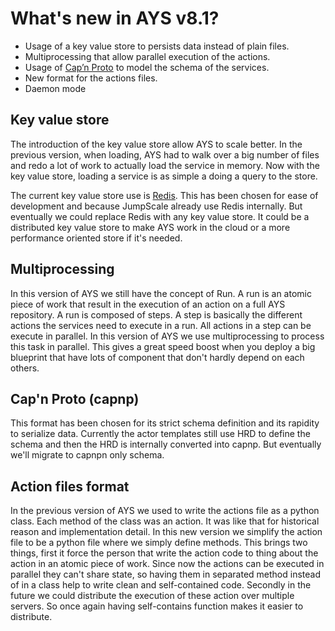 # What's new in AYS v8.1?
- Usage of a key value store to persists data instead of plain files.
- Multiprocessing that allow parallel execution of the actions.
- Usage of [Cap’n Proto](https://capnproto.org/capnp-tool.html) to model the schema of the services.
- New format for the actions files.
- Daemon mode

## Key value store
The introduction of the key value store allow AYS to scale better. In the previous version, when loading,
AYS had to walk over a big number of files and redo a lot of work to actually load the service in memory.
Now with the key value store, loading a service is as simple a doing a query to the store.

The current key value store use is [Redis](http://redis.io/). This has been chosen for ease of development and because JumpScale already use Redis internally.
But eventually we could replace Redis with any key value store. It could be a distributed key value store to make AYS work in the cloud or a more performance oriented store if it's needed.

## Multiprocessing
In this version of AYS we still have the concept of Run. A run is an atomic piece of work that result in the execution of an action on a full AYS repository.
A run is composed of steps. A step is basically the different actions the services need to execute in a run. All actions in a step can be execute in parallel.
In this version of AYS we use multiprocessing to process this task in parallel. This gives a great speed boost when you deploy a big blueprint that have lots of component that don't hardly depend on each others.

## Cap'n Proto (capnp)
This format has been chosen for its strict schema definition and its rapidity to serialize data.
Currently the actor templates still use HRD to define the schema and then the HRD is internally converted into capnp. But eventually we'll migrate to capnpn only schema.

## Action files format
In the previous version of AYS we used to write the actions file as a python class. Each method of the class was an action.
It was like that for historical reason and implementation detail.
In this new version we simplify the action file to be a python file where we simply define methods.
This brings two things, first it force the person that write the action code to thing about the action in an atomic piece of work.
Since now the actions can be executed in parallel they can't share state, so having them in separated method instead of in a class help to write clean and self-contained code.
Secondly in the future we could distribute the execution of these action over multiple servers. So once again having self-contains function makes it easier to distribute.
